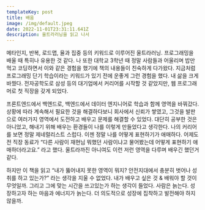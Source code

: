 ```yaml
---
templateKey: post
title: 배움
image: /img/default.jpeg
date: 2022-11-01T23:31:11.641Z
description: 울트라러닝을 읽고 나서
---
```


메타인지, 반복, 로드맵, 율과 집중 등의 키워드로 이루어진 울트라러닝. 프로그래밍을 배울 때 특히나 유용한 것 같다. 나 또한 대학교 3학년 때 정말 사람들과 어울리며 밥만먹고 코딩하면서 이와 같은 경험을 했기에 책의 내용들이 친숙하게 다가왔다. 지금처럼 프로그래밍 단기 학습이라는 키워드가 있기 전에 운좋게 그런 경험을 했다. 내 삶을 크게 바꿨다. 전자공학도로 삼성 등의 대기업에서 커리어를 시작할 것 같았지만, 웹 프로그래머로 첫 직장을 갖게 되었다. 

프론트엔드에서 백엔드로, 백엔드에서 데이터 엔지니어로 학습과 함께 영역을 바꿔갔다. 상황에 따라 계속해서 필요한 것을 해결하다보니 회사에서 신뢰가 쌓였고, 그것을 발판으로 여러가지 영역에서 도전하고 배우고 문제를 해결할 수 있었다. 대단히 공부한 것은 아니었고, 해내기 위해 배우는 환경들이 나를 이렇게 만들었다고 생각한다. 나의 커리어를 보면 정말 제네럴리스트 스럽다. 이젠 정말 나를 어떻게 표현하기가 애매하다. 어제도 전 직장 동료가 “다른 사람이 재현님 뭐했던 사람이냐고 물어봤는데 어떻게 표현하기 애매하더라고요.” 라고 했다. 울트라까진 아니여도 이런 저런 영역을 다루며 배우긴 했던거 같다.

하지만 이 책을 읽고 “내가 뚫어내지 못한 영역이 뭐지? 안전지대에서 충분히 벗어나 성취를 하고 있는가?” 라는 생각을 지울 수 없었다. 내가 배우고 싶은 것 & 배워야 할 것이 무엇일까. 그리고 그에 맞는 시간을 쓰고있는가 하는 생각이 들었다. 사람은 늙는다. 성장하고자 하는 마음과 에너지가 늙는다. 더 의도적으로 성장에 집착하고 발전해야 하지 않을까.